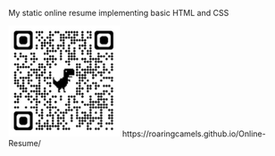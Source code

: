 My static online resume implementing basic HTML and CSS

<img src="images\QRCode.png" alt="QRCode" width="200"/>
https://roaringcamels.github.io/Online-Resume/
